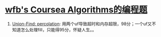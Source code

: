 # [wfb's Coursea Algorithms的编程题](https://www.coursera.org/learn/algorithms-part1)

1. [Union-Find: percolation](../percolation/percolation.zip): 用两个uf导致超时和内存超限，98分；一个uf又不知道怎么处理fill，只能得95分，怀疑人生。。
